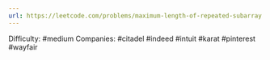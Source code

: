 ```yaml
---
url: https://leetcode.com/problems/maximum-length-of-repeated-subarray
---
```


Difficulty: #medium
Companies: #citadel #indeed #intuit #karat #pinterest #wayfair